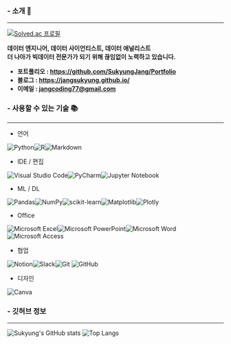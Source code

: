 ### - 소개 👋
___
[![Solved.ac 프로필](http://mazassumnida.wtf/api/v2/generate_badge?boj=jangcoding77)](https://solved.ac/jangcoding77)

**데이터 엔지니어, 데이터 사이언티스트, 데이터 애널리스트 <br/>
더 나아가 빅데이터 전문가가 되기 위해 끊임없이 노력하고 있습니다.**
<br/>
- **포트폴리오 : <https://github.com/SukyungJang/Portfolio>**
- **블로그 : <https://jangsukyung.github.io/>**
- **이메일 : jangcoding77@gmail.com**

### - 사용할 수 있는 기술 📚
___
- 언어 <br/>

![Python](https://img.shields.io/badge/python-3670A0?style=for-the-badge&logo=python&logoColor=ffdd54)![R](https://img.shields.io/badge/r-%23276DC3.svg?style=for-the-badge&logo=r&logoColor=white)![Markdown](https://img.shields.io/badge/markdown-%23000000.svg?style=for-the-badge&logo=markdown&logoColor=white) <br/>

- IDE / 편집 <br/>

![Visual Studio Code](https://img.shields.io/badge/Visual%20Studio%20Code-0078d7.svg?style=for-the-badge&logo=visual-studio-code&logoColor=white)![PyCharm](https://img.shields.io/badge/pycharm-143?style=for-the-badge&logo=pycharm&logoColor=black&color=black&labelColor=green)![Jupyter Notebook](https://img.shields.io/badge/jupyter-%23FA0F00.svg?style=for-the-badge&logo=jupyter&logoColor=white) <br/>

- ML / DL <br/>

![Pandas](https://img.shields.io/badge/pandas-%23150458.svg?style=for-the-badge&logo=pandas&logoColor=white)![NumPy](https://img.shields.io/badge/numpy-%23013243.svg?style=for-the-badge&logo=numpy&logoColor=white)![scikit-learn](https://img.shields.io/badge/scikit--learn-%23F7931E.svg?style=for-the-badge&logo=scikit-learn&logoColor=white)![Matplotlib](https://img.shields.io/badge/Matplotlib-%23ffffff.svg?style=for-the-badge&logo=Matplotlib&logoColor=black)![Plotly](https://img.shields.io/badge/Plotly-%233F4F75.svg?style=for-the-badge&logo=plotly&logoColor=white) <br/>

- Office <br/>

![Microsoft Excel](https://img.shields.io/badge/Microsoft_Excel-217346?style=for-the-badge&logo=microsoft-excel&logoColor=white)![Microsoft PowerPoint](https://img.shields.io/badge/Microsoft_PowerPoint-B7472A?style=for-the-badge&logo=microsoft-powerpoint&logoColor=white)![Microsoft Word](https://img.shields.io/badge/Microsoft_Word-2B579A?style=for-the-badge&logo=microsoft-word&logoColor=white)![Microsoft Access](https://img.shields.io/badge/Microsoft_Access-A4373A?style=for-the-badge&logo=microsoft-access&logoColor=white) <br/>

- 협업 <br/>

![Notion](https://img.shields.io/badge/Notion-%23000000.svg?style=for-the-badge&logo=notion&logoColor=white)![Slack](https://img.shields.io/badge/Slack-4A154B?style=for-the-badge&logo=slack&logoColor=white)![Git](https://img.shields.io/badge/git-%23F05033.svg?style=for-the-badge&logo=git&logoColor=white)	![GitHub](https://img.shields.io/badge/github-%23121011.svg?style=for-the-badge&logo=github&logoColor=white) <br/>

- 디자인 <br/>

![Canva](https://img.shields.io/badge/Canva-%2300C4CC.svg?style=for-the-badge&logo=Canva&logoColor=white) <br/>

### - 깃허브 정보
___
![Sukyung's GitHub stats](https://github-readme-stats.vercel.app/api?username=SukyungJang&show_icons=true&theme=tokyonight)
![Top Langs](https://github-readme-stats.vercel.app/api/top-langs/?username=SukyungJang&layout=compact&theme=tokyonight&hide=jupyter%20notebook)
